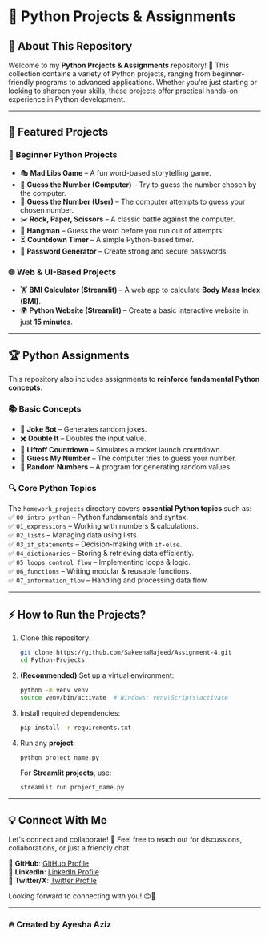 # 🚀 Python Projects & Assignments  

## 🌟 About This Repository  
Welcome to my **Python Projects & Assignments** repository! 🎯 This collection contains a variety of Python projects, ranging from beginner-friendly programs to advanced applications. Whether you're just starting or looking to sharpen your skills, these projects offer practical hands-on experience in Python development.  

---

## 📌 Featured Projects  

### 🔰 Beginner Python Projects  
- 🎭 **Mad Libs Game** – A fun word-based storytelling game.  
- 🔢 **Guess the Number (Computer)** – Try to guess the number chosen by the computer.  
- 🤖 **Guess the Number (User)** – The computer attempts to guess your chosen number.  
- ✂️ **Rock, Paper, Scissors** – A classic battle against the computer.  
- 📝 **Hangman** – Guess the word before you run out of attempts!  
- ⏳ **Countdown Timer** – A simple Python-based timer.  
- 🔐 **Password Generator** – Create strong and secure passwords.  

### 🌐 Web & UI-Based Projects  
- 🏋️ **BMI Calculator (Streamlit)** – A web app to calculate **Body Mass Index (BMI)**.  
- 🌍 **Python Website (Streamlit)** – Create a basic interactive website in just **15 minutes**.  

---

## 🏆 Python Assignments  
This repository also includes assignments to **reinforce fundamental Python concepts**.  

### 📚 Basic Concepts  
- 🤣 **Joke Bot** – Generates random jokes.  
- ✖️ **Double It** – Doubles the input value.  
- 🚀 **Liftoff Countdown** – Simulates a rocket launch countdown.  
- 🎯 **Guess My Number** – The computer tries to guess your number.  
- 🎲 **Random Numbers** – A program for generating random values.  

### 🔍 Core Python Topics  
The `homework_projects` directory covers **essential Python topics** such as:  
✅ `00_intro_python` – Python fundamentals and syntax.  
✅ `01_expressions` – Working with numbers & calculations.  
✅ `02_lists` – Managing data using lists.  
✅ `03_if_statements` – Decision-making with `if-else`.  
✅ `04_dictionaries` – Storing & retrieving data efficiently.  
✅ `05_loops_control_flow` – Implementing loops & logic.  
✅ `06_functions` – Writing modular & reusable functions.  
✅ `07_information_flow` – Handling and processing data flow.  

---
## ⚡ How to Run the Projects?  
1. Clone this repository:
   
   ```sh  
   git clone https://github.com/SakeenaMajeed/Assignment-4.git
   cd Python-Projects  
   ```  
3. **(Recommended)** Set up a virtual environment:
   
   ```sh  
   python -m venv venv  
   source venv/bin/activate  # Windows: venv\Scripts\activate  
   ```  
4. Install required dependencies:
   
   ```sh  
   pip install -r requirements.txt  
   ```  
5. Run any **project**:
   
   ```sh  
   python project_name.py  
   ```  
   For **Streamlit projects**, use:  
   ```sh  
   streamlit run project_name.py  
   ```  

---  

## 💡 Connect With Me  

Let's connect and collaborate! 🚀 Feel free to reach out for discussions, collaborations, or just a friendly chat.  

🔹 **GitHub**: [GitHub Profile](https://github.com/ayesha-aziz123?tab=repositories)  
🔹 **LinkedIn**: [LinkedIn Profile](https://www.linkedin.com/in/ayesha-aziz-574780310/)  
🔹 **Twitter/X**: [Twitter Profile](https://x.com/Ayesha_Aziz43)  

Looking forward to connecting with you! 😊🚀  

---

### 🔥 Created by **Ayesha Aziz**  
